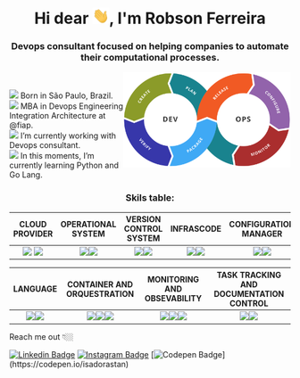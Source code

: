 <h1 align="center">Hi dear <img src="https://raw.githubusercontent.com/robson-devops/robson-devops/master/image/hi.gif" width="30px">, I'm Robson Ferreira</h1>
<h3 align="center">Devops consultant focused on helping companies to automate their computational processes.</h3>
<img align="right" width="300" alt="GIF" src="https://raw.githubusercontent.com/robson-devops/robson-devops/master/image/imagecicd.png"/>
<br>

<p>
<img width="20" src="https://emojipedia-us.s3.dualstack.us-west-1.amazonaws.com/thumbs/160/openmoji/213/flag-for-brazil_1f1e7-1f1f7.png"/>
Born in São Paulo, Brazil.
  <br/>
<img width="20" src="https://emojipedia-us.s3.dualstack.us-west-1.amazonaws.com/thumbs/160/openmoji/292/scroll_1f4dc.png"/>
MBA in Devops Engineering Integration Architecture at @fiap.
  <br/>
<img width="20" src="https://emojipedia-us.s3.dualstack.us-west-1.amazonaws.com/thumbs/120/emojidex/112/male-technologist-type-5_1f468-1f3fe-200d-1f4bb.png"/>
I’m currently working with Devops consultant.
  <br/>
  <img width="20" src="https://emojipedia-us.s3.dualstack.us-west-1.amazonaws.com/thumbs/120/facebook/230/books_1f4da.png"/>
In this moments, I’m currently learning Python and Go Lang.
  <br/>
  <p>
 <h3 align="center">Skils table:</h3>
  
|CLOUD PROVIDER|OPERATIONAL SYSTEM|VERSION CONTROL SYSTEM|INFRASCODE|CONFIGURATION MANAGER
|:---------:|:-------------:|:-------------------:|:-------------------:|:-------------------:
|<code><img height="30" src="https://img.icons8.com/color/452/amazon-web-services.png"></code> <code><img height="30" src="https://cdn1.iconfinder.com/data/icons/google-s-logo/150/Google_Icons-18-128.png"></code> |<code><img height="30" src="https://upload.wikimedia.org/wikipedia/commons/thumb/3/35/Tux.svg/1200px-Tux.svg.png"></code><code><img height="30" src="https://cdn1.iconfinder.com/data/icons/logotypes/32/windows-128.png"></code>|<code><img height="30" src="https://cdn3.iconfinder.com/data/icons/social-media-2169/24/social_media_social_media_logo_git-128.png"></code><code><img height="30" src="https://cdn4.iconfinder.com/data/icons/logos-and-brands/512/144_Gitlab_logo_logos-128.png"></code>|<code><img height="30" src="https://www.terraform.io/assets/images/og-image-8b3e4f7d.png"></code><code><img height="30" src="https://cdn2.iconfinder.com/data/icons/amazon-aws-stencils/100/Deployment__Management_copy_AWS_CloudFormation-128.png"></code>|<code><img height="30" src="https://assets.able.bio/media/skills/logos/ansible-logo.png"></code><code><img height="30" src="https://upload.wikimedia.org/wikipedia/commons/thumb/9/97/Puppet_boxes_logo.svg/150px-Puppet_boxes_logo.svg.png"></code>

|LANGUAGE|CONTAINER AND ORQUESTRATION|MONITORING AND OBSEVABILITY|TASK TRACKING AND DOCUMENTATION CONTROL
|:---------:|:-------------:|:-------------------:|:-------------------:
|<code><img height="30" src="https://cdn3.iconfinder.com/data/icons/logos-and-brands-adobe/512/267_Python-512.png"></code><code><img height="30" src="https://cdn4.iconfinder.com/data/icons/proglyphs-computers-and-development/512/Terminal-128.png"></code>|<code><img height="35" src="https://www.docker.com/sites/default/files/d8/styles/role_icon/public/2019-07/Moby-logo.png"></code><code><img height="35" src="https://cdn2.iconfinder.com/data/icons/mixd/512/16_kubernetes-128.png"></code><code><img height="35" src="https://symbols.getvecta.com/stencil_73/86_amazon-ecs-icon.696f6c6070.svg"></code>|<code><img height="35" src="https://cdn.iconscout.com/icon/free/png-512/prometheus-282488.png"></code><code><img height="35" src="https://pics.freeicons.io/uploads/icons/png/8135670941548141941-512.png"></code><code><img height="35" src="https://storage.googleapis.com/appconfig-media/appconfig-content/uploads/2016/05/splunk-app-logo1.png"></code>|<code><img height="35" src="https://cdn1.iconfinder.com/data/icons/designer-skills/128/jira-128.png"></code><code><img height="35" src="https://luna1.co/9e2fa8.png"></code>

Reach me out 👇🏼

[![Linkedin Badge](https://img.shields.io/badge/-LinkedIn-blue?style=flat-square&logo=Linkedin&logoColor=white&link=https://www.linkedin.com/in/robson-ferreira-154121163/)](https://www.linkedin.com/in/robson-ferreira-154121163/) [![Instagram Badge](https://img.shields.io/badge/-Instagram-violet?style=flat-square&logo=Instagram&logoColor=white&link=https://www.instagram.com/robsonferreira.82/)](https://www.instagram.com/robsonferreira.82) [![Codepen Badge](https://img.shields.io/badge/-Codepen-black?style=flat-square&logo=Codepen&logoColor=white&link=[https://codepen.io/isadorastan](https://codepen.io/isadorastan))](https://codepen.io/isadorastan)








